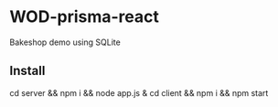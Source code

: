 # WOD-prisma-react

Bakeshop demo using SQLite

## Install
cd server && npm i && node app.js &
cd client && npm i && npm start

